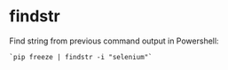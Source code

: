 # findstr

Find string from previous command output in Powershell:

    `pip freeze | findstr -i "selenium"`

